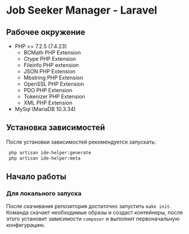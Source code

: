 # Job Seeker Manager - Laravel

## Рабочее окружение

* PHP >= 7.2.5 (7.4.23)
  * BCMath PHP Extension
  * Ctype PHP Extension
  * Fileinfo PHP extension
  * JSON PHP Extension
  * Mbstring PHP Extension
  * OpenSSL PHP Extension
  * PDO PHP Extension
  * Tokenizer PHP Extension
  * XML PHP Extension
* MySql (MariaDB 10.3.34)

## Установка зависимостей

После установки зависимостей рекомендуется запускать:

```bash
 php artisan ide-helper:generate
 php artisan ide-helper:meta
```

## Начало работы

### Для локального запуска

После скачивания репозитория достаточно запустить `make init`. Команда скачает необходимые образы и создаст контейнеры,
после этого установит зависимости `composer` и выполнит первоначальную конфигурацию.
